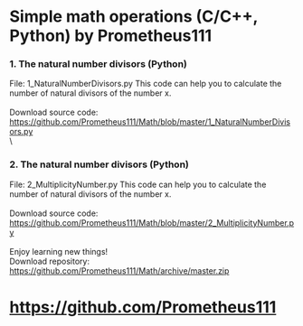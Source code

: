 # Simple math operations (C/C++, Python) by Prometheus111

### 1. The natural number divisors (Python)
File: 1_NaturalNumberDivisors.py
This code can help you to calculate the number of natural divisors of the number x. \
\
Download source code: https://github.com/Prometheus111/Math/blob/master/1_NaturalNumberDivisors.py \
\
### 2. The natural number divisors (Python)
File: 2_MultiplicityNumber.py
This code can help you to calculate the number of natural divisors of the number x. \
\
Download source code: https://github.com/Prometheus111/Math/blob/master/2_MultiplicityNumber.py \
\
Enjoy learning new things! \
Download repository: https://github.com/Prometheus111/Math/archive/master.zip 
# https://github.com/Prometheus111 
